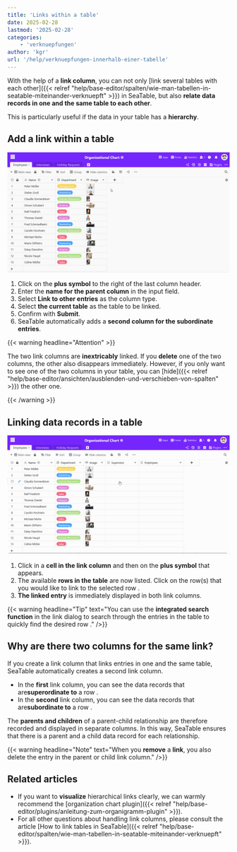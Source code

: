 ```yaml
---
title: 'Links within a table'
date: 2025-02-28
lastmod: '2025-02-28'
categories:
    - 'verknuepfungen'
author: 'kgr'
url: '/help/verknuepfungen-innerhalb-einer-tabelle'
---
```


With the help of a **link column**, you can not only [link several tables with each other]({{< relref "help/base-editor/spalten/wie-man-tabellen-in-seatable-miteinander-verknuepft" >}}) in SeaTable, but also **relate data records in one and the same table to each other**.

This is particularly useful if the data in your table has a **hierarchy**.

## Add a link within a table

![Adding a link within a table](images/Verlinkung-innerhalb-einer-Tabelle-hinzufuegen.gif)

1. Click on the **plus symbol** to the right of the last column header.
2. Enter the **name for the parent column** in the input field.
3. Select **Link to other entries** as the column type.
4. Select **the current table** as the table to be linked.
5. Confirm with **Submit**.
6. SeaTable automatically adds a **second column for the subordinate entries**.

{{< warning  headline="Attention" >}}

The two link columns are **inextricably** linked. If you **delete** one of the two columns, the other also disappears immediately. However, if you only want to see one of the two columns in your table, you can [hide]({{< relref "help/base-editor/ansichten/ausblenden-und-verschieben-von-spalten" >}}) the other one.

{{< /warning >}}

## Linking data records in a table

![Parent-child relationships in a table](images/Eltern-Kind-Beziehungen-in-einer-Tabelle.gif)

1. Click in a **cell in the link column** and then on the **plus symbol** that appears.
2. The available **rows in the table** are now listed. Click on the row(s) that you would like to link to the selected row .
3. **The linked entry** is immediately displayed in both link columns.

{{< warning  headline="Tip"  text="You can use the **integrated search function** in the link dialog to search through the entries in the table to quickly find the desired row ." />}}

## Why are there two columns for the same link?

If you create a link column that links entries in one and the same table, SeaTable automatically creates a second link column.

- In the **first** link column, you can see the data records that are**superordinate to** a row .
- In the **second** link column, you can see the data records that are**subordinate to** a row .

The **parents and children** of a parent-child relationship are therefore recorded and displayed in separate columns. In this way, SeaTable ensures that there is a parent and a child data record for each relationship.

{{< warning  headline="Note"  text="When you **remove** a **link**, you also delete the entry in the parent or child link column." />}}

## Related articles

- If you want to **visualize** hierarchical links clearly, we can warmly recommend the [organization chart plugin]({{< relref "help/base-editor/plugins/anleitung-zum-organigramm-plugin" >}}).
- For all other questions about handling link columns, please consult the article [How to link tables in SeaTable]({{< relref "help/base-editor/spalten/wie-man-tabellen-in-seatable-miteinander-verknuepft" >}}).
